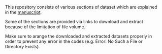 This repository consists of various sections of dataset which are explained in the <a href = "">manuscript</a>.

Some of the sections are provided via links to download and extract because of the limitation of file volume.

Make sure to arange the downloaded and extracted datasets properly in order to prevent any error in the codes (e.g. Error: No Such a File or Directory Exists).

